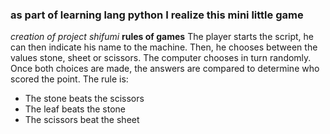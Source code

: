 ### as part of learning lang python I realize this mini little game
*creation of project shifumi*
**rules of games**
The player starts the script, he can then indicate his name to the machine. Then, he chooses between the values ​​stone, sheet or scissors. The computer chooses in turn randomly. Once both choices are made, the answers are compared to determine who scored the point. The rule is:
- The stone beats the scissors
- The leaf beats the stone 
- The scissors beat the sheet

